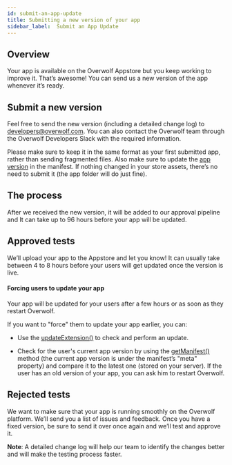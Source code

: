 ```yaml
---
id: submit-an-app-update
title: Submitting a new version of your app
sidebar_label:  Submit an App Update
---
```


## Overview

Your app is available on the Overwolf Appstore but you keep working to improve it. That’s awesome! You can send us a new version of the app whenever it’s ready.

## Submit a new version

Feel free to send the new version (including a detailed change log) to [developers@overwolf.com](mailto:developers@overwolf.com). You can also contact the Overwolf team through the Overwolf Developers Slack with the required information.  

Please make sure to keep it in the same format as your first submitted app, rather than sending fragmented files.
Also make sure to update the [app version](../api/manifest-json#meta-object) in the manifest. If nothing changed in your store assets, there’s no need to submit it (the app folder will do just fine).

## The process

After we received the new version, it will be added to our approval pipeline and It can take up to 96 hours before your app will be updated.

## Approved tests

We’ll upload your app to the Appstore and let you know! It can usually take between 4 to 8 hours before your users will get updated once the version is live.

#### Forcing users to update your app

Your app will be updated for your users after a few hours or as soon as they restart Overwolf. 

If you want to "force" them to update your app earlier, you can:

* Use the [updateExtension()](../api/overwolf-extensions#updateextensioncallback) to check and perform an update.

* Check for the user's current app version by using the [getManifest()](../api/overwolf-extension-current#getmanifestcallback) method (the current app version is under the manifest’s "meta" property) and compare it to the latest one (stored on your server). If the user has an old version of your app, you can ask him to restart Overwolf.

## Rejected tests

We want to make sure that your app is running smoothly on the Overwolf platform. We’ll send you a list of issues and feedback. Once you have a fixed version, be sure to send it over once again and we’ll test and approve it.

**Note**: A detailed change log will help our team to identify the changes better and will make the testing process faster.